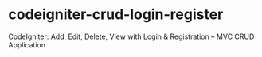 # codeigniter-crud-login-register
CodeIgniter: Add, Edit, Delete, View with Login &amp; Registration – MVC CRUD Application
